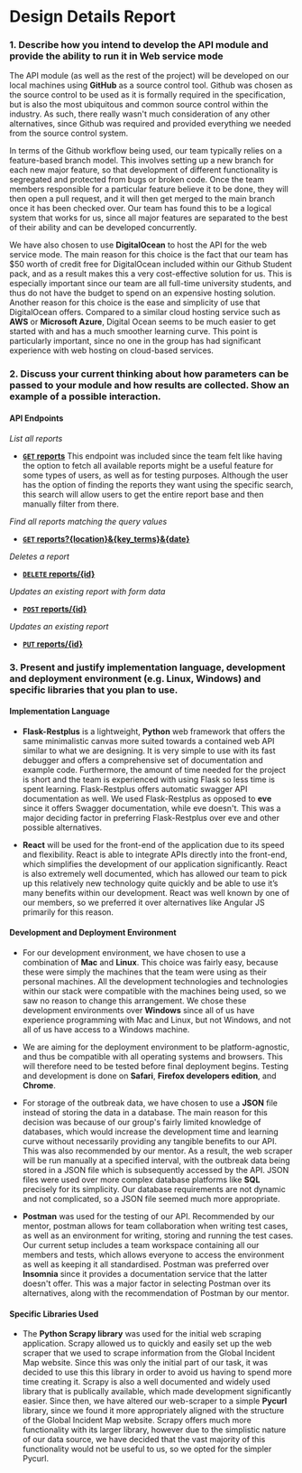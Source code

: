 # Design Details Report

### 1. Describe how you intend to develop the API module and provide the ability to run it in Web service mode

The API module (as well as the rest of the project) will be developed on our local machines using **GitHub** as a source control tool. Github was chosen as the source control to be used as it is formally required in the specification, but is also the most ubiquitous and common source control within the industry. As such, there really wasn't much consideration of any other alternatives, since Github was required and provided everything we needed from the source control system.

In terms of the Github workflow being used, our team typically relies on a feature-based branch model. This involves setting up a new branch for each new major feature, so that development of different functionality is segregated and protected from bugs or broken code. Once the team members responsible for a particular feature believe it to be done, they will then open a pull request, and it will then get merged to the main branch once it has been checked over. Our team has found this to be a logical system that works for us, since all major features are separated to the best of their ability and can be developed concurrently.

We have also chosen to use **DigitalOcean** to host the API for the web service mode. The main reason for this choice is the fact that our team has $50 worth of credit free for DigitalOcean included within our Github Student pack, and as a result makes this a very cost-effective solution for us. This is especially important since our team are all full-time university students, and thus do not have the budget to spend on an expensive hosting solution. Another reason for this choice is the ease and simplicity of use that DigitalOcean offers. Compared to a similar cloud hosting service such as **AWS** or **Microsoft Azure**, Digital Ocean seems to be much easier to get started with and has a much smoother learning curve. This point is particularly important, since no one in the group has had significant experience with web hosting on cloud-based services.


### 2. Discuss your	current thinking about how parameters can be passed to your module and how results are collected. Show an example of a possible interaction.

#### API Endpoints
*List all reports*
- **[<code>GET</code> reports](https://github.com/unsw-se3011/SENG3011_weneedREST/blob/documentation/Reports/Design%20Details/GET_reports.md)**
This endpoint was included since the team felt like having the option to fetch all available reports might be a useful feature for some types of users, as well as for testing purposes. Although the user has the option of finding the reports they want using the specific search, this search will allow users to get the entire report base and then manually filter from there.

*Find all reports matching the query values*
- **[<code>GET</code> reports?{location}&{key_terms}&{date}](https://github.com/unsw-se3011/SENG3011_weneedREST/blob/documentation/Reports/Design%20Details/GET_reports_query.md)**

*Deletes a report*
- **[<code>DELETE</code> reports/\{id\}](https://github.com/unsw-se3011/SENG3011_weneedREST/blob/documentation/Reports/Design%20Details/DELETE_reports.md)**

*Updates an existing report with form data*
- **[<code>POST</code> reports/\{id\}](https://github.com/unsw-se3011/SENG3011_weneedREST/blob/documentation/Reports/Design%20Details/POST_reports.md)**

*Updates an existing report*
- **[<code>PUT</code> reports/\{id\}](https://github.com/unsw-se3011/SENG3011_weneedREST/blob/documentation/Reports/Design%20Details/PUT_reports.md)**


### 3. Present and justify implementation	language,	development	and	deployment environment (e.g. Linux,	Windows) and specific	libraries	that you plan to use.

#### Implementation Language

* **Flask-Restplus** is a lightweight, **Python** web framework that offers the same minimalistic canvas more suited towards a contained web API similar to what we are designing. It is very simple to use with its fast debugger and offers a comprehensive set of documentation and example code. Furthermore, the amount of time needed for the project is short and the team is experienced with using Flask so less time is spent learning. Flask-Restplus offers automatic swagger API documentation as well.
We used Flask-Restplus as opposed to **eve** since it offers Swagger documentation, while eve doesn't. This was a major deciding factor in preferring Flask-Restplus over eve and other possible alternatives.

* **React** will be used for the front-end of the application due to its speed and flexibility. React is able to integrate APIs directly into the front-end, which simplifies the development of our application significantly. React is also extremely well documented, which has allowed our team to pick up this relatively new technology quite quickly and be able to use it’s many benefits within our development.
React was well known by one of our members, so we preferred it over alternatives like Angular JS primarily for this reason.

#### Development and Deployment Environment

* For our development environment, we have chosen to use a combination of **Mac** and **Linux**. This choice was fairly easy, because these were simply the machines that the team were using as their personal machines. All the development technologies and technologies within our stack were compatible with the machines being used, so we saw no reason to change this arrangement.
We chose these development environments over **Windows** since all of us have experience programming with Mac and Linux, but not Windows, and not all of us have access to a Windows machine.

* We are aiming for the deployment environment to be platform-agnostic, and thus be compatible with all operating systems and browsers. This will therefore need to be tested before final deployment begins. Testing and development is done on **Safari**, **Firefox developers edition**, and **Chrome**.

* For storage of the outbreak data, we have chosen to use a **JSON** file instead of storing the data in a database. The main reason for this decision was because of our group's fairly limited knowledge of databases, which would increase the development time and learning curve without necessarily providing any tangible benefits to our API. This was also recommended by our mentor. As a result, the web scraper will be run manually at a specified interval, with the outbreak data being stored in a JSON file which is subsequently accessed by the API.
JSON files were used over more complex database platforms like **SQL** precisely for its simplicity. Our database requirements are not dynamic and not complicated, so a JSON file seemed much more appropriate.

* **Postman** was used for the testing of our API. Recommended by our mentor, postman allows for team collaboration when writing test cases, as well as an environment for writing, storing and running the test cases. Our current setup includes a team workspace containing all our members and tests, which allows everyone to access the environment as well as keeping it all standardised.
Postman was preferred over **Insomnia** since it provides a documentation service that the latter doesn't offer. This was a major factor in selecting Postman over its alternatives, along with the recommendation of Postman by our mentor.

#### Specific Libraries Used

* The **Python Scrapy library** was used for the initial web scraping application. Scrapy allowed us to quickly and easily set up the web scraper that we used to scrape information from the Global Incident Map website. Since this was only the initial part of our task, it was decided to use this this library in order to avoid us having to spend more time creating it. Scrapy is also a well documented and widely used library that is publically available, which made development significantly easier. Since then, we have altered our web-scraper to a simple **Pycurl** library, since we found it more appropriately aligned with the structure of the Global Incident Map website.
Scrapy offers much more functionality with its larger library, however due to the simplistic nature of our data source, we have decided that the vast majority of this functionality would not be useful to us, so we opted for the simpler Pycurl.
